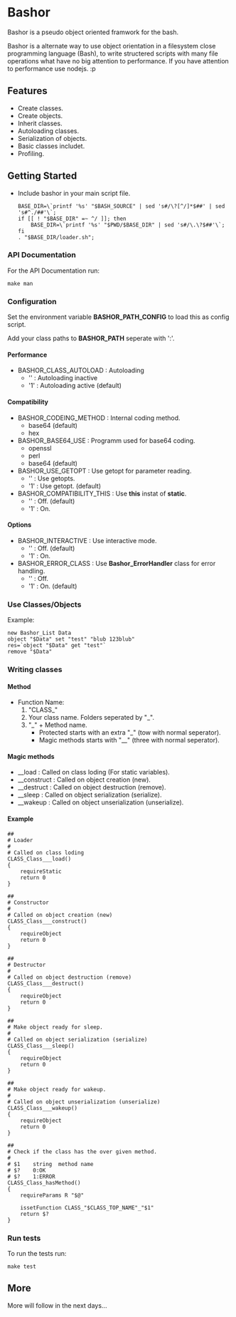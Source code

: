 # Bashor

Bashor is a pseudo object oriented framwork for the bash.

Bashor is a alternate way to use object orientation in a filesystem close
programming language (Bash), to write structered scripts with many file
operations what have no big attention to performance.
If you have attention to performance use nodejs. :p

## Features

* Create classes.
* Create objects.
* Inherit classes.
* Autoloading classes.
* Serialization of objects.
* Basic classes includet.
* Profiling.

## Getting Started

* Include bashor in your main script file.
    
    ```
    BASE_DIR=\`printf '%s' "$BASH_SOURCE" | sed 's#/\?[^/]*$##' | sed 's#^./##'\`;
    if [[ ! "$BASE_DIR" =~ ^/ ]]; then
        BASE_DIR=\`printf '%s' "$PWD/$BASE_DIR" | sed 's#/\.\?$##'\`;
    fi
    . "$BASE_DIR/loader.sh";
    ```
    
### API Documentation

For the API Documentation run:

    make man

### Configuration

Set the environment variable **BASHOR\_PATH\_CONFIG** to load this as config
script.

Add your class paths to **BASHOR\_PATH** seperate with ':'.

#### Performance

* BASHOR\_CLASS\_AUTOLOAD : Autoloading
    * '' : Autoloading inactive
    * '1' : Autoloading active (default)

#### Compatibility

* BASHOR\_CODEING\_METHOD : Internal coding method.
    * base64 (default)
    * hex
* BASHOR\_BASE64\_USE : Programm used for base64 coding.
    * openssl
    * perl
    * base64 (default)
* BASHOR\_USE\_GETOPT : Use getopt for parameter reading.
    * '' : Use getopts.
    * '1' : Use getopt. (default)
* BASHOR\_COMPATIBILITY\_THIS : Use **this** instat of **static**.
    * '' : Off. (default)
    * '1' : On.

#### Options

* BASHOR\_INTERACTIVE : Use interactive mode.
    * '' : Off. (default)
    * '1' : On.
* BASHOR\_ERROR\_CLASS : Use **Bashor\_ErrorHandler** class for error handling.
    * '' : Off.
    * '1' : On. (default)

### Use Classes/Objects

Example:

    new Bashor_List Data
    object "$Data" set "test" "blub 123blub"
    res=`object "$Data" get "test"`
    remove "$Data"

### Writing classes

#### Method

* Function Name:
    1. "CLASS_"
    1. Your class name. Folders seperated by "_".
    1. "_" +  Method name.
        * Protected starts with an extra "_" (tow with normal seperator).
        * Magic methods starts with "__" (three with normal seperator).

#### Magic methods

* __load : Called on class loding (For static variables).
* __construct : Called on object creation (new).
* __destruct : Called on object destruction (remove).
* __sleep : Called on object serialization (serialize).
* __wakeup : Called on object unserialization (unserialize).

#### Example

    ##
    # Loader
    #
    # Called on class loding
    CLASS_Class___load()
    {
        requireStatic
        return 0
    }

    ##
    # Constructor
    #
    # Called on object creation (new)
    CLASS_Class___construct()
    {
        requireObject
        return 0
    }

    ##
    # Destructor
    #
    # Called on object destruction (remove)
    CLASS_Class___destruct()
    {
        requireObject
        return 0
    }

    ##
    # Make object ready for sleep.
    #
    # Called on object serialization (serialize)
    CLASS_Class___sleep()
    {
        requireObject
        return 0
    }

    ##
    # Make object ready for wakeup.
    #
    # Called on object unserialization (unserialize)
    CLASS_Class___wakeup()
    {
        requireObject
        return 0
    }

    ##
    # Check if the class has the over given method.
    #
    # $1    string  method name
    # $?    0:OK
    # $?    1:ERROR
    CLASS_Class_hasMethod()
    {
        requireParams R "$@"
        
        issetFunction CLASS_"$CLASS_TOP_NAME"_"$1"
        return $?
    }

### Run tests

To run the tests run:

    make test

## More

More will follow in the next days...

